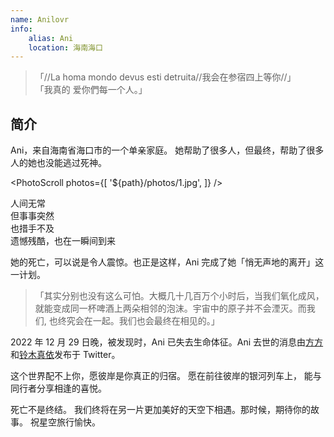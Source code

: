 ```yaml
---
name: Anilovr
info:
    alias: Ani
    location: 海南海口
---
```


>「//La homa mondo devus esti detruita//我会在参宿四上等你//」  
>「我真的 爱你們每一个人。」

## 简介

Ani，来自海南省海口市的一个单亲家庭。
她帮助了很多人，但最终，帮助了很多人的她也没能逃过死神。

<PhotoScroll photos={[ '${path}/photos/1.jpg', ]} />

人间无常  
但事事突然  
也措手不及  
遗憾残酷，也在一瞬间到来

她的死亡，可以说是令人震惊。也正是这样，Ani 完成了她「悄无声地的离开」这一计划。

> 「其实分别也没有这么可怕。大概几十几百万个小时后，当我们氧化成风，就能变成同一杯啤酒上两朵相邻的泡沫。宇宙中的原子并不会湮灭。而我们, 也终究会在一起。我们也会最终在相见的。」

2022 年 12 月 29 日晚，被发现时，Ani 已失去生命体征。Ani 去世的消息由[方方](https://twitter.com/fang050722)和[铃木真依](https://twitter.com/nmsl6653)发布于 Twitter。

这个世界配不上你，愿彼岸是你真正的归宿。
愿在前往彼岸的银河列车上，
能与同行者分享相逢的喜悦。

死亡不是终结。
我们终将在另一片更加美好的天空下相遇。那时候，期待你的故事。
祝星空旅行愉快。
